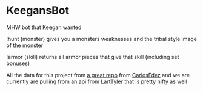 # KeegansBot
MHW bot that Keegan wanted

!hunt (monster) gives you a monsters weaknesses and the tribal style image of the monster

!armor (skill) returns all armor pieces that give that skill (including set bonuses)

All the data for this project from [a great repo](https://github.com/gatheringhallstudios/MHWorldData) from [CarlosFdez](https://github.com/CarlosFdez) and we are currently are pulling from [an api](mhw-db.com) from [LartTyler](https://github.com/LartTyler) that is pretty nifty as well
